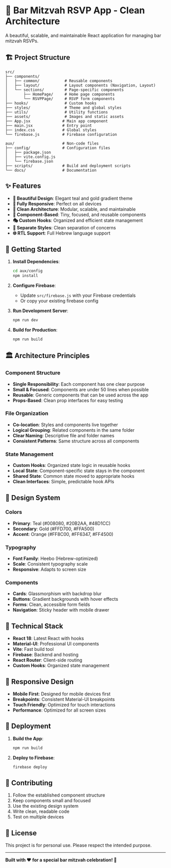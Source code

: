 # 🎊 Bar Mitzvah RSVP App - Clean Architecture

A beautiful, scalable, and maintainable React application for managing bar mitzvah RSVPs.

## 🏗️ **Project Structure**

```
src/
├── components/
│   ├── common/           # Reusable components
│   ├── layout/           # Layout components (Navigation, Layout)
│   └── sections/         # Page-specific components
│       ├── HomePage/     # Home page components
│       └── RSVPPage/     # RSVP form components
├── hooks/                # Custom hooks
├── styles/               # Theme and global styles
├── utils/                # Utility functions
├── assets/               # Images and static assets
├── App.jsx              # Main app component
├── main.jsx             # Entry point
├── index.css            # Global styles
└── firebase.js          # Firebase configuration

aux/                     # Non-code files
├── config/              # Configuration files
│   ├── package.json
│   ├── vite.config.js
│   └── firebase.json
├── scripts/             # Build and deployment scripts
└── docs/                # Documentation
```

## ✨ **Features**

- **🎨 Beautiful Design**: Elegant teal and gold gradient theme
- **📱 Fully Responsive**: Perfect on all devices
- **🔧 Clean Architecture**: Modular, scalable, and maintainable
- **🎯 Component-Based**: Tiny, focused, and reusable components
- **🎭 Custom Hooks**: Organized and efficient state management
- **💅 Separate Styles**: Clean separation of concerns
- **🌐 RTL Support**: Full Hebrew language support

## 🚀 **Getting Started**

1. **Install Dependencies**:

   ```bash
   cd aux/config
   npm install
   ```

2. **Configure Firebase**:
   - Update `src/firebase.js` with your Firebase credentials
   - Or copy your existing firebase config

3. **Run Development Server**:

   ```bash
   npm run dev
   ```

4. **Build for Production**:

   ```bash
   npm run build
   ```

## 🏛️ **Architecture Principles**

### **Component Structure**

- **Single Responsibility**: Each component has one clear purpose
- **Small & Focused**: Components are under 50 lines when possible
- **Reusable**: Generic components that can be used across the app
- **Props-Based**: Clean prop interfaces for easy testing

### **File Organization**

- **Co-location**: Styles and components live together
- **Logical Grouping**: Related components in the same folder
- **Clear Naming**: Descriptive file and folder names
- **Consistent Patterns**: Same structure across all components

### **State Management**

- **Custom Hooks**: Organized state logic in reusable hooks
- **Local State**: Component-specific state stays in the component
- **Shared State**: Common state moved to appropriate hooks
- **Clean Interfaces**: Simple, predictable hook APIs

## 🎨 **Design System**

### **Colors**

- **Primary**: Teal (#008080, #20B2AA, #48D1CC)
- **Secondary**: Gold (#FFD700, #FFA500)
- **Accent**: Orange (#FF8C00, #FF6347, #FF4500)

### **Typography**

- **Font Family**: Heebo (Hebrew-optimized)
- **Scale**: Consistent typography scale
- **Responsive**: Adapts to screen size

### **Components**

- **Cards**: Glassmorphism with backdrop blur
- **Buttons**: Gradient backgrounds with hover effects
- **Forms**: Clean, accessible form fields
- **Navigation**: Sticky header with mobile drawer

## 🔧 **Technical Stack**

- **React 18**: Latest React with hooks
- **Material-UI**: Professional UI components
- **Vite**: Fast build tool
- **Firebase**: Backend and hosting
- **React Router**: Client-side routing
- **Custom Hooks**: Organized state management

## 📱 **Responsive Design**

- **Mobile First**: Designed for mobile devices first
- **Breakpoints**: Consistent Material-UI breakpoints
- **Touch Friendly**: Optimized for touch interactions
- **Performance**: Optimized for all screen sizes

## 🚀 **Deployment**

1. **Build the App**:

   ```bash
   npm run build
   ```

2. **Deploy to Firebase**:

   ```bash
   firebase deploy
   ```

## 🤝 **Contributing**

1. Follow the established component structure
2. Keep components small and focused
3. Use the existing design system
4. Write clean, readable code
5. Test on multiple devices

## 📄 **License**

This project is for personal use. Please respect the intended purpose.

---

**Built with ❤️ for a special bar mitzvah celebration! 🎊**
